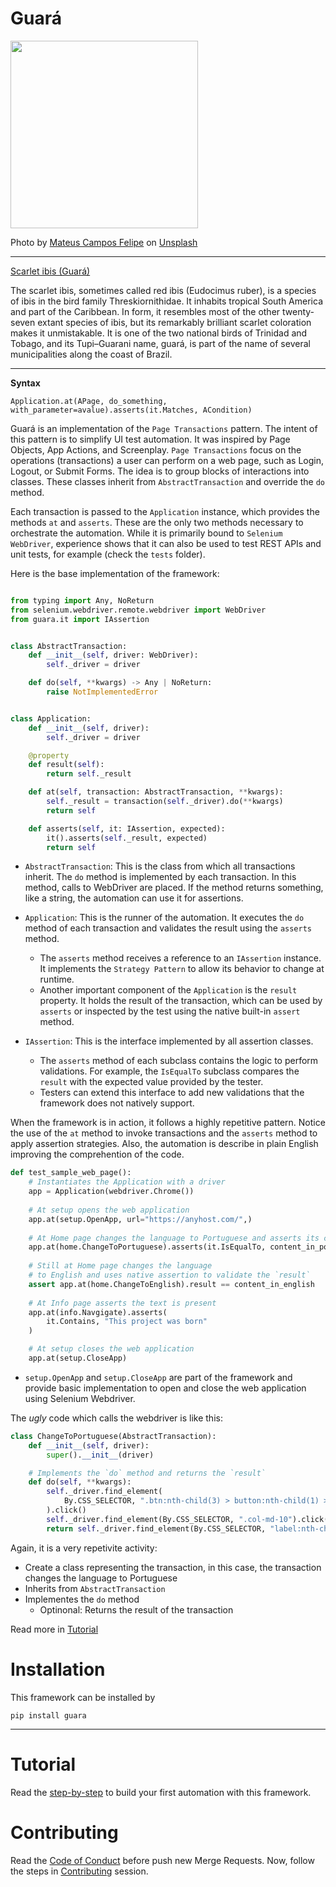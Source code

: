 # Guará

<img src=https://github.com/douglasdcm/guara/raw/main/image.jpg width="300" height="300" />

Photo by <a href="https://unsplash.com/@matcfelipe?utm_content=creditCopyText&utm_medium=referral&utm_source=unsplash">Mateus Campos Felipe</a> on <a href="https://unsplash.com/photos/red-flamingo-svdE4f0K4bs?utm_content=creditCopyText&utm_medium=referral&utm_source=unsplash">Unsplash</a>
      
________


[Scarlet ibis (Guará)](https://en.wikipedia.org/wiki/Scarlet_ibis)

The scarlet ibis, sometimes called red ibis (Eudocimus ruber), is a species of ibis in the bird family Threskiornithidae. It inhabits tropical South America and part of the Caribbean. In form, it resembles most of the other twenty-seven extant species of ibis, but its remarkably brilliant scarlet coloration makes it unmistakable. It is one of the two national birds of Trinidad and Tobago, and its Tupi–Guarani name, guará, is part of the name of several municipalities along the coast of Brazil.

________

**Syntax**

<code>Application.at(APage, do_something, with_parameter=avalue).asserts(it.Matches, ACondition)</code>

Guará is an implementation of the `Page Transactions` pattern. The intent of this pattern is to simplify UI test automation. It was inspired by Page Objects, App Actions, and Screenplay. `Page Transactions` focus on the operations (transactions) a user can perform on a web page, such as Login, Logout, or Submit Forms. The idea is to group blocks of interactions into classes. These classes inherit from `AbstractTransaction` and override the `do` method.

Each transaction is passed to the `Application` instance, which provides the methods `at` and `asserts`. These are the only two methods necessary to orchestrate the automation. While it is primarily bound to `Selenium WebDriver`, experience shows that it can also be used to test REST APIs and unit tests, for example (check the `tests` folder).

Here is the base implementation of the framework:

```python

from typing import Any, NoReturn
from selenium.webdriver.remote.webdriver import WebDriver
from guara.it import IAssertion


class AbstractTransaction:
    def __init__(self, driver: WebDriver):
        self._driver = driver

    def do(self, **kwargs) -> Any | NoReturn:
        raise NotImplementedError


class Application:
    def __init__(self, driver):
        self._driver = driver

    @property
    def result(self):
        return self._result

    def at(self, transaction: AbstractTransaction, **kwargs):
        self._result = transaction(self._driver).do(**kwargs)
        return self

    def asserts(self, it: IAssertion, expected):
        it().asserts(self._result, expected)
        return self
```

- `AbstractTransaction`: This is the class from which all transactions inherit. The `do` method is implemented by each transaction. In this method, calls to WebDriver are placed. If the method returns something, like a string, the automation can use it for assertions.  

- `Application`: This is the runner of the automation. It executes the `do` method of each transaction and validates the result using the `asserts` method.  
  - The `asserts` method receives a reference to an `IAssertion` instance. It implements the `Strategy Pattern` to allow its behavior to change at runtime.  
  - Another important component of the `Application` is the `result` property. It holds the result of the transaction, which can be used by `asserts` or inspected by the test using the native built-in `assert` method.  

- `IAssertion`: This is the interface implemented by all assertion classes.  
  - The `asserts` method of each subclass contains the logic to perform validations. For example, the `IsEqualTo` subclass compares the `result` with the expected value provided by the tester.  
  - Testers can extend this interface to add new validations that the framework does not natively support.  

When the framework is in action, it follows a highly repetitive pattern. Notice the use of the `at` method to invoke transactions and the `asserts` method to apply assertion strategies. Also, the automation is describe in plain English improving the comprehention of the code.

```python
def test_sample_web_page():
    # Instantiates the Application with a driver
    app = Application(webdriver.Chrome())
    
    # At setup opens the web application
    app.at(setup.OpenApp, url="https://anyhost.com/",)
    
    # At Home page changes the language to Portuguese and asserts its content
    app.at(home.ChangeToPortuguese).asserts(it.IsEqualTo, content_in_portuguese)
    
    # Still at Home page changes the language
    # to English and uses native assertion to validate the `result`
    assert app.at(home.ChangeToEnglish).result == content_in_english
    
    # At Info page asserts the text is present
    app.at(info.Navgigate).asserts(
        it.Contains, "This project was born"
    )

    # At setup closes the web application
    app.at(setup.CloseApp)
```
- `setup.OpenApp` and `setup.CloseApp` are part of the framework and provide basic implementation to open and close the web application using Selenium Webdriver.

The *ugly* code which calls the webdriver is like this:

```python
class ChangeToPortuguese(AbstractTransaction):
    def __init__(self, driver):
        super().__init__(driver)

    # Implements the `do` method and returns the `result`
    def do(self, **kwargs):
        self._driver.find_element(
            By.CSS_SELECTOR, ".btn:nth-child(3) > button:nth-child(1) > img"
        ).click()
        self._driver.find_element(By.CSS_SELECTOR, ".col-md-10").click()
        return self._driver.find_element(By.CSS_SELECTOR, "label:nth-child(1)").text
```

Again, it is a very repetivite activity:
- Create a class representing the transaction, in this case, the transaction changes the language to Portuguese
- Inherits from `AbstractTransaction`
- Implementes the `do` method
    - Optinonal: Returns the result of the transaction

Read more in [Tutorial](#tutorial)

# Installation
This framework can be installed by

```
pip install guara
```
________

# Tutorial
Read the [step-by-step](https://github.com/douglasdcm/guara/blob/main/TUTORIAL.md) to build your first automation with this framework.

# Contributing
Read the [Code of Conduct](https://github.com/douglasdcm/guara/blob/main/CODE_OF_CONDUCT.md) before push new Merge Requests.
Now, follow the steps in [Contributing](https://github.com/douglasdcm/guara/blob/main/CONTRIBUTING.md) session.
